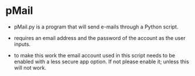 # pMail

* pMail.py is a program that will send e-mails through a Python script.

* requires an email address and the password of the account as the user inputs.

* to make this work the email account used in this script needs to be enabled with a less secure app option. If not please enable it; unless this will not work.
